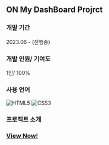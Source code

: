 ## ON My DashBoard Projrct

### 개발 기간
2023.06 - (진행중)

### 개발 인원/ 기여도
1인/ 100%

### 사용 언어
![HTML5](https://img.shields.io/badge/html5-%23E34F26.svg?style=for-the-badge&logo=html5&logoColor=white)
![CSS3](https://img.shields.io/badge/css3-%231572B6.svg?style=for-the-badge&logo=css3&logoColor=white)


### 프로젝트 소개



### [View Now!](https://to-ql.github.io/dashboard-project/)
